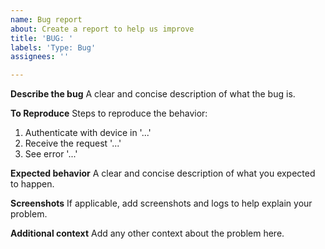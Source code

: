 ```yaml
---
name: Bug report
about: Create a report to help us improve
title: 'BUG: '
labels: 'Type: Bug'
assignees: ''

---
```


**Describe the bug**
A clear and concise description of what the bug is.

**To Reproduce**
Steps to reproduce the behavior:
1. Authenticate with device in '...' 
2. Receive the request '...'
2. See error '...'

**Expected behavior**
A clear and concise description of what you expected to happen.

**Screenshots**
If applicable, add screenshots and logs to help explain your problem.

**Additional context**
Add any other context about the problem here. 